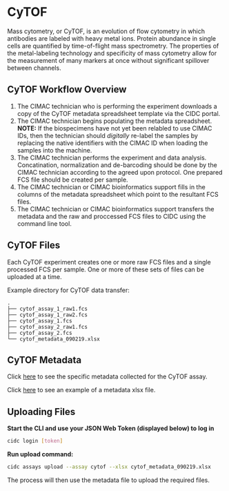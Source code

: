 # CyTOF
Mass cytometry, or CyTOF, is an evolution of flow cytometry in which antibodies are labeled with heavy metal ions. Protein abundance in single cells are quantified by time-of-flight mass spectrometry. The properties of the metal-labeling technology and specificity of mass cytometry allow for the measurement of many markers at once without significant spillover between channels.

## CyTOF Workflow Overview
1. The CIMAC technician who is performing the experiment downloads a copy of the CyTOF metadata spreadsheet template via the CIDC portal.
2. The CIMAC technician begins populating the metadata spreadsheet. **NOTE:** If the biospecimens have not yet been relabled to use CIMAC IDs, then the technician should *digitally* re-label the samples by replacing the native identifiers with the CIMAC ID when loading the samples into the machine.
3. The CIMAC technician performs the experiment and data analysis. Concatination, normalization and de-barcoding should be done by the CIMAC technician according to the agreed upon protocol. One prepared FCS file should be created per sample.
4. The CIMAC technician or CIMAC bioinformatics support fills in the columns of the metadata spreadsheet which point to the resultant FCS files.
5. The CIMAC technician or CIMAC bioinformatics support transfers the metadata and the raw and proccessed FCS files to CIDC using the command line tool.


## CyTOF Files

Each CyTOF experiment creates one or more raw FCS files and a single processed FCS per sample. One or more of these sets of files can be uploaded at a time.

Example directory for CyTOF data transfer:
```
.
├── cytof_assay_1_raw1.fcs
├── cytof_assay_1_raw2.fcs
├── cytof_assay_1.fcs
├── cytof_assay_2_raw1.fcs
├── cytof_assay_2.fcs
└── cytof_metadata_090219.xlsx
```

## CyTOF Metadata

Click [here](https://cimac-cidc.github.io/cidc-schemas/docs/templates.metadata.cytof_template.html) to see the specific metadata collected for the CyTOF assay.

Click [here](https://github.com/CIMAC-CIDC/cidc-schemas/raw/master/template_examples/cytof_template.xlsx) to see an example of a metadata xlsx file.

## Uploading Files

**Start the CLI and use your JSON Web Token (displayed below) to log in**
```bash
cidc login [token]
```

**Run upload command:**
```bash
cidc assays upload --assay cytof --xlsx cytof_metadata_090219.xlsx
```

The process will then use the metadata file to upload the required files.
